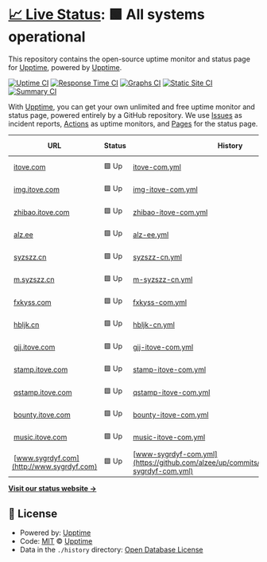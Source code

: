 # [📈 Live Status](https://up.itove.com): <!--live status--> **🟩 All systems operational**

This repository contains the open-source uptime monitor and status page for [Upptime](https://upptime.js.org), powered by [Upptime](https://github.com/upptime/upptime).

[![Uptime CI](https://github.com/alzee/up/workflows/Uptime%20CI/badge.svg)](https://github.com/alzee/up/actions?query=workflow%3A%22Uptime+CI%22)
[![Response Time CI](https://github.com/alzee/up/workflows/Response%20Time%20CI/badge.svg)](https://github.com/alzee/up/actions?query=workflow%3A%22Response+Time+CI%22)
[![Graphs CI](https://github.com/alzee/up/workflows/Graphs%20CI/badge.svg)](https://github.com/alzee/up/actions?query=workflow%3A%22Graphs+CI%22)
[![Static Site CI](https://github.com/alzee/up/workflows/Static%20Site%20CI/badge.svg)](https://github.com/alzee/up/actions?query=workflow%3A%22Static+Site+CI%22)
[![Summary CI](https://github.com/alzee/up/workflows/Summary%20CI/badge.svg)](https://github.com/alzee/up/actions?query=workflow%3A%22Summary+CI%22)

With [Upptime](https://upptime.js.org), you can get your own unlimited and free uptime monitor and status page, powered entirely by a GitHub repository. We use [Issues](https://github.com/upptime/upptime/issues) as incident reports, [Actions](https://github.com/alzee/up/actions) as uptime monitors, and [Pages](https://up.itove.com) for the status page.

<!--start: status pages-->
<!-- This summary is generated by Upptime (https://github.com/upptime/upptime) -->
<!-- Do not edit this manually, your changes will be overwritten -->
<!-- prettier-ignore -->
| URL | Status | History | Response Time | Uptime |
| --- | ------ | ------- | ------------- | ------ |
| <img alt="" src="https://icons.duckduckgo.com/ip3/itove.com.ico" height="13"> [itove.com](https://itove.com) | 🟩 Up | [itove-com.yml](https://github.com/alzee/up/commits/HEAD/history/itove-com.yml) | <details><summary><img alt="Response time graph" src="./graphs/itove-com/response-time-week.png" height="20"> 693ms</summary><br><a href="https://up.itove.com/history/itove-com"><img alt="Response time 1012" src="https://img.shields.io/endpoint?url=https%3A%2F%2Fraw.githubusercontent.com%2Falzee%2Fup%2FHEAD%2Fapi%2Fitove-com%2Fresponse-time.json"></a><br><a href="https://up.itove.com/history/itove-com"><img alt="24-hour response time 678" src="https://img.shields.io/endpoint?url=https%3A%2F%2Fraw.githubusercontent.com%2Falzee%2Fup%2FHEAD%2Fapi%2Fitove-com%2Fresponse-time-day.json"></a><br><a href="https://up.itove.com/history/itove-com"><img alt="7-day response time 693" src="https://img.shields.io/endpoint?url=https%3A%2F%2Fraw.githubusercontent.com%2Falzee%2Fup%2FHEAD%2Fapi%2Fitove-com%2Fresponse-time-week.json"></a><br><a href="https://up.itove.com/history/itove-com"><img alt="30-day response time 854" src="https://img.shields.io/endpoint?url=https%3A%2F%2Fraw.githubusercontent.com%2Falzee%2Fup%2FHEAD%2Fapi%2Fitove-com%2Fresponse-time-month.json"></a><br><a href="https://up.itove.com/history/itove-com"><img alt="1-year response time 1012" src="https://img.shields.io/endpoint?url=https%3A%2F%2Fraw.githubusercontent.com%2Falzee%2Fup%2FHEAD%2Fapi%2Fitove-com%2Fresponse-time-year.json"></a></details> | <details><summary><a href="https://up.itove.com/history/itove-com">99.69%</a></summary><a href="https://up.itove.com/history/itove-com"><img alt="All-time uptime 98.62%" src="https://img.shields.io/endpoint?url=https%3A%2F%2Fraw.githubusercontent.com%2Falzee%2Fup%2FHEAD%2Fapi%2Fitove-com%2Fuptime.json"></a><br><a href="https://up.itove.com/history/itove-com"><img alt="24-hour uptime 97.82%" src="https://img.shields.io/endpoint?url=https%3A%2F%2Fraw.githubusercontent.com%2Falzee%2Fup%2FHEAD%2Fapi%2Fitove-com%2Fuptime-day.json"></a><br><a href="https://up.itove.com/history/itove-com"><img alt="7-day uptime 99.69%" src="https://img.shields.io/endpoint?url=https%3A%2F%2Fraw.githubusercontent.com%2Falzee%2Fup%2FHEAD%2Fapi%2Fitove-com%2Fuptime-week.json"></a><br><a href="https://up.itove.com/history/itove-com"><img alt="30-day uptime 99.75%" src="https://img.shields.io/endpoint?url=https%3A%2F%2Fraw.githubusercontent.com%2Falzee%2Fup%2FHEAD%2Fapi%2Fitove-com%2Fuptime-month.json"></a><br><a href="https://up.itove.com/history/itove-com"><img alt="1-year uptime 98.62%" src="https://img.shields.io/endpoint?url=https%3A%2F%2Fraw.githubusercontent.com%2Falzee%2Fup%2FHEAD%2Fapi%2Fitove-com%2Fuptime-year.json"></a></details>
| <img alt="" src="https://icons.duckduckgo.com/ip3/img.itove.com.ico" height="13"> [img.itove.com](https://img.itove.com) | 🟩 Up | [img-itove-com.yml](https://github.com/alzee/up/commits/HEAD/history/img-itove-com.yml) | <details><summary><img alt="Response time graph" src="./graphs/img-itove-com/response-time-week.png" height="20"> 1136ms</summary><br><a href="https://up.itove.com/history/img-itove-com"><img alt="Response time 1162" src="https://img.shields.io/endpoint?url=https%3A%2F%2Fraw.githubusercontent.com%2Falzee%2Fup%2FHEAD%2Fapi%2Fimg-itove-com%2Fresponse-time.json"></a><br><a href="https://up.itove.com/history/img-itove-com"><img alt="24-hour response time 1710" src="https://img.shields.io/endpoint?url=https%3A%2F%2Fraw.githubusercontent.com%2Falzee%2Fup%2FHEAD%2Fapi%2Fimg-itove-com%2Fresponse-time-day.json"></a><br><a href="https://up.itove.com/history/img-itove-com"><img alt="7-day response time 1136" src="https://img.shields.io/endpoint?url=https%3A%2F%2Fraw.githubusercontent.com%2Falzee%2Fup%2FHEAD%2Fapi%2Fimg-itove-com%2Fresponse-time-week.json"></a><br><a href="https://up.itove.com/history/img-itove-com"><img alt="30-day response time 1098" src="https://img.shields.io/endpoint?url=https%3A%2F%2Fraw.githubusercontent.com%2Falzee%2Fup%2FHEAD%2Fapi%2Fimg-itove-com%2Fresponse-time-month.json"></a><br><a href="https://up.itove.com/history/img-itove-com"><img alt="1-year response time 1162" src="https://img.shields.io/endpoint?url=https%3A%2F%2Fraw.githubusercontent.com%2Falzee%2Fup%2FHEAD%2Fapi%2Fimg-itove-com%2Fresponse-time-year.json"></a></details> | <details><summary><a href="https://up.itove.com/history/img-itove-com">100.00%</a></summary><a href="https://up.itove.com/history/img-itove-com"><img alt="All-time uptime 98.65%" src="https://img.shields.io/endpoint?url=https%3A%2F%2Fraw.githubusercontent.com%2Falzee%2Fup%2FHEAD%2Fapi%2Fimg-itove-com%2Fuptime.json"></a><br><a href="https://up.itove.com/history/img-itove-com"><img alt="24-hour uptime 100.00%" src="https://img.shields.io/endpoint?url=https%3A%2F%2Fraw.githubusercontent.com%2Falzee%2Fup%2FHEAD%2Fapi%2Fimg-itove-com%2Fuptime-day.json"></a><br><a href="https://up.itove.com/history/img-itove-com"><img alt="7-day uptime 100.00%" src="https://img.shields.io/endpoint?url=https%3A%2F%2Fraw.githubusercontent.com%2Falzee%2Fup%2FHEAD%2Fapi%2Fimg-itove-com%2Fuptime-week.json"></a><br><a href="https://up.itove.com/history/img-itove-com"><img alt="30-day uptime 99.83%" src="https://img.shields.io/endpoint?url=https%3A%2F%2Fraw.githubusercontent.com%2Falzee%2Fup%2FHEAD%2Fapi%2Fimg-itove-com%2Fuptime-month.json"></a><br><a href="https://up.itove.com/history/img-itove-com"><img alt="1-year uptime 98.65%" src="https://img.shields.io/endpoint?url=https%3A%2F%2Fraw.githubusercontent.com%2Falzee%2Fup%2FHEAD%2Fapi%2Fimg-itove-com%2Fuptime-year.json"></a></details>
| <img alt="" src="https://icons.duckduckgo.com/ip3/zhibao.itove.com.ico" height="13"> [zhibao.itove.com](https://zhibao.itove.com) | 🟩 Up | [zhibao-itove-com.yml](https://github.com/alzee/up/commits/HEAD/history/zhibao-itove-com.yml) | <details><summary><img alt="Response time graph" src="./graphs/zhibao-itove-com/response-time-week.png" height="20"> 795ms</summary><br><a href="https://up.itove.com/history/zhibao-itove-com"><img alt="Response time 1067" src="https://img.shields.io/endpoint?url=https%3A%2F%2Fraw.githubusercontent.com%2Falzee%2Fup%2FHEAD%2Fapi%2Fzhibao-itove-com%2Fresponse-time.json"></a><br><a href="https://up.itove.com/history/zhibao-itove-com"><img alt="24-hour response time 743" src="https://img.shields.io/endpoint?url=https%3A%2F%2Fraw.githubusercontent.com%2Falzee%2Fup%2FHEAD%2Fapi%2Fzhibao-itove-com%2Fresponse-time-day.json"></a><br><a href="https://up.itove.com/history/zhibao-itove-com"><img alt="7-day response time 795" src="https://img.shields.io/endpoint?url=https%3A%2F%2Fraw.githubusercontent.com%2Falzee%2Fup%2FHEAD%2Fapi%2Fzhibao-itove-com%2Fresponse-time-week.json"></a><br><a href="https://up.itove.com/history/zhibao-itove-com"><img alt="30-day response time 956" src="https://img.shields.io/endpoint?url=https%3A%2F%2Fraw.githubusercontent.com%2Falzee%2Fup%2FHEAD%2Fapi%2Fzhibao-itove-com%2Fresponse-time-month.json"></a><br><a href="https://up.itove.com/history/zhibao-itove-com"><img alt="1-year response time 1067" src="https://img.shields.io/endpoint?url=https%3A%2F%2Fraw.githubusercontent.com%2Falzee%2Fup%2FHEAD%2Fapi%2Fzhibao-itove-com%2Fresponse-time-year.json"></a></details> | <details><summary><a href="https://up.itove.com/history/zhibao-itove-com">99.94%</a></summary><a href="https://up.itove.com/history/zhibao-itove-com"><img alt="All-time uptime 98.63%" src="https://img.shields.io/endpoint?url=https%3A%2F%2Fraw.githubusercontent.com%2Falzee%2Fup%2FHEAD%2Fapi%2Fzhibao-itove-com%2Fuptime.json"></a><br><a href="https://up.itove.com/history/zhibao-itove-com"><img alt="24-hour uptime 99.60%" src="https://img.shields.io/endpoint?url=https%3A%2F%2Fraw.githubusercontent.com%2Falzee%2Fup%2FHEAD%2Fapi%2Fzhibao-itove-com%2Fuptime-day.json"></a><br><a href="https://up.itove.com/history/zhibao-itove-com"><img alt="7-day uptime 99.94%" src="https://img.shields.io/endpoint?url=https%3A%2F%2Fraw.githubusercontent.com%2Falzee%2Fup%2FHEAD%2Fapi%2Fzhibao-itove-com%2Fuptime-week.json"></a><br><a href="https://up.itove.com/history/zhibao-itove-com"><img alt="30-day uptime 99.88%" src="https://img.shields.io/endpoint?url=https%3A%2F%2Fraw.githubusercontent.com%2Falzee%2Fup%2FHEAD%2Fapi%2Fzhibao-itove-com%2Fuptime-month.json"></a><br><a href="https://up.itove.com/history/zhibao-itove-com"><img alt="1-year uptime 98.63%" src="https://img.shields.io/endpoint?url=https%3A%2F%2Fraw.githubusercontent.com%2Falzee%2Fup%2FHEAD%2Fapi%2Fzhibao-itove-com%2Fuptime-year.json"></a></details>
| <img alt="" src="https://icons.duckduckgo.com/ip3/alz.ee.ico" height="13"> [alz.ee](https://alz.ee) | 🟩 Up | [alz-ee.yml](https://github.com/alzee/up/commits/HEAD/history/alz-ee.yml) | <details><summary><img alt="Response time graph" src="./graphs/alz-ee/response-time-week.png" height="20"> 543ms</summary><br><a href="https://up.itove.com/history/alz-ee"><img alt="Response time 590" src="https://img.shields.io/endpoint?url=https%3A%2F%2Fraw.githubusercontent.com%2Falzee%2Fup%2FHEAD%2Fapi%2Falz-ee%2Fresponse-time.json"></a><br><a href="https://up.itove.com/history/alz-ee"><img alt="24-hour response time 469" src="https://img.shields.io/endpoint?url=https%3A%2F%2Fraw.githubusercontent.com%2Falzee%2Fup%2FHEAD%2Fapi%2Falz-ee%2Fresponse-time-day.json"></a><br><a href="https://up.itove.com/history/alz-ee"><img alt="7-day response time 543" src="https://img.shields.io/endpoint?url=https%3A%2F%2Fraw.githubusercontent.com%2Falzee%2Fup%2FHEAD%2Fapi%2Falz-ee%2Fresponse-time-week.json"></a><br><a href="https://up.itove.com/history/alz-ee"><img alt="30-day response time 519" src="https://img.shields.io/endpoint?url=https%3A%2F%2Fraw.githubusercontent.com%2Falzee%2Fup%2FHEAD%2Fapi%2Falz-ee%2Fresponse-time-month.json"></a><br><a href="https://up.itove.com/history/alz-ee"><img alt="1-year response time 590" src="https://img.shields.io/endpoint?url=https%3A%2F%2Fraw.githubusercontent.com%2Falzee%2Fup%2FHEAD%2Fapi%2Falz-ee%2Fresponse-time-year.json"></a></details> | <details><summary><a href="https://up.itove.com/history/alz-ee">100.00%</a></summary><a href="https://up.itove.com/history/alz-ee"><img alt="All-time uptime 100.00%" src="https://img.shields.io/endpoint?url=https%3A%2F%2Fraw.githubusercontent.com%2Falzee%2Fup%2FHEAD%2Fapi%2Falz-ee%2Fuptime.json"></a><br><a href="https://up.itove.com/history/alz-ee"><img alt="24-hour uptime 100.00%" src="https://img.shields.io/endpoint?url=https%3A%2F%2Fraw.githubusercontent.com%2Falzee%2Fup%2FHEAD%2Fapi%2Falz-ee%2Fuptime-day.json"></a><br><a href="https://up.itove.com/history/alz-ee"><img alt="7-day uptime 100.00%" src="https://img.shields.io/endpoint?url=https%3A%2F%2Fraw.githubusercontent.com%2Falzee%2Fup%2FHEAD%2Fapi%2Falz-ee%2Fuptime-week.json"></a><br><a href="https://up.itove.com/history/alz-ee"><img alt="30-day uptime 100.00%" src="https://img.shields.io/endpoint?url=https%3A%2F%2Fraw.githubusercontent.com%2Falzee%2Fup%2FHEAD%2Fapi%2Falz-ee%2Fuptime-month.json"></a><br><a href="https://up.itove.com/history/alz-ee"><img alt="1-year uptime 100.00%" src="https://img.shields.io/endpoint?url=https%3A%2F%2Fraw.githubusercontent.com%2Falzee%2Fup%2FHEAD%2Fapi%2Falz-ee%2Fuptime-year.json"></a></details>
| <img alt="" src="https://icons.duckduckgo.com/ip3/syzszz.cn.ico" height="13"> [syzszz.cn](https://syzszz.cn) | 🟩 Up | [syzszz-cn.yml](https://github.com/alzee/up/commits/HEAD/history/syzszz-cn.yml) | <details><summary><img alt="Response time graph" src="./graphs/syzszz-cn/response-time-week.png" height="20"> 1188ms</summary><br><a href="https://up.itove.com/history/syzszz-cn"><img alt="Response time 1508" src="https://img.shields.io/endpoint?url=https%3A%2F%2Fraw.githubusercontent.com%2Falzee%2Fup%2FHEAD%2Fapi%2Fsyzszz-cn%2Fresponse-time.json"></a><br><a href="https://up.itove.com/history/syzszz-cn"><img alt="24-hour response time 1316" src="https://img.shields.io/endpoint?url=https%3A%2F%2Fraw.githubusercontent.com%2Falzee%2Fup%2FHEAD%2Fapi%2Fsyzszz-cn%2Fresponse-time-day.json"></a><br><a href="https://up.itove.com/history/syzszz-cn"><img alt="7-day response time 1188" src="https://img.shields.io/endpoint?url=https%3A%2F%2Fraw.githubusercontent.com%2Falzee%2Fup%2FHEAD%2Fapi%2Fsyzszz-cn%2Fresponse-time-week.json"></a><br><a href="https://up.itove.com/history/syzszz-cn"><img alt="30-day response time 2134" src="https://img.shields.io/endpoint?url=https%3A%2F%2Fraw.githubusercontent.com%2Falzee%2Fup%2FHEAD%2Fapi%2Fsyzszz-cn%2Fresponse-time-month.json"></a><br><a href="https://up.itove.com/history/syzszz-cn"><img alt="1-year response time 1508" src="https://img.shields.io/endpoint?url=https%3A%2F%2Fraw.githubusercontent.com%2Falzee%2Fup%2FHEAD%2Fapi%2Fsyzszz-cn%2Fresponse-time-year.json"></a></details> | <details><summary><a href="https://up.itove.com/history/syzszz-cn">99.71%</a></summary><a href="https://up.itove.com/history/syzszz-cn"><img alt="All-time uptime 99.65%" src="https://img.shields.io/endpoint?url=https%3A%2F%2Fraw.githubusercontent.com%2Falzee%2Fup%2FHEAD%2Fapi%2Fsyzszz-cn%2Fuptime.json"></a><br><a href="https://up.itove.com/history/syzszz-cn"><img alt="24-hour uptime 98.00%" src="https://img.shields.io/endpoint?url=https%3A%2F%2Fraw.githubusercontent.com%2Falzee%2Fup%2FHEAD%2Fapi%2Fsyzszz-cn%2Fuptime-day.json"></a><br><a href="https://up.itove.com/history/syzszz-cn"><img alt="7-day uptime 99.71%" src="https://img.shields.io/endpoint?url=https%3A%2F%2Fraw.githubusercontent.com%2Falzee%2Fup%2FHEAD%2Fapi%2Fsyzszz-cn%2Fuptime-week.json"></a><br><a href="https://up.itove.com/history/syzszz-cn"><img alt="30-day uptime 99.83%" src="https://img.shields.io/endpoint?url=https%3A%2F%2Fraw.githubusercontent.com%2Falzee%2Fup%2FHEAD%2Fapi%2Fsyzszz-cn%2Fuptime-month.json"></a><br><a href="https://up.itove.com/history/syzszz-cn"><img alt="1-year uptime 99.65%" src="https://img.shields.io/endpoint?url=https%3A%2F%2Fraw.githubusercontent.com%2Falzee%2Fup%2FHEAD%2Fapi%2Fsyzszz-cn%2Fuptime-year.json"></a></details>
| <img alt="" src="https://icons.duckduckgo.com/ip3/m.syzszz.cn.ico" height="13"> [m.syzszz.cn](https://m.syzszz.cn) | 🟩 Up | [m-syzszz-cn.yml](https://github.com/alzee/up/commits/HEAD/history/m-syzszz-cn.yml) | <details><summary><img alt="Response time graph" src="./graphs/m-syzszz-cn/response-time-week.png" height="20"> 1251ms</summary><br><a href="https://up.itove.com/history/m-syzszz-cn"><img alt="Response time 1500" src="https://img.shields.io/endpoint?url=https%3A%2F%2Fraw.githubusercontent.com%2Falzee%2Fup%2FHEAD%2Fapi%2Fm-syzszz-cn%2Fresponse-time.json"></a><br><a href="https://up.itove.com/history/m-syzszz-cn"><img alt="24-hour response time 1229" src="https://img.shields.io/endpoint?url=https%3A%2F%2Fraw.githubusercontent.com%2Falzee%2Fup%2FHEAD%2Fapi%2Fm-syzszz-cn%2Fresponse-time-day.json"></a><br><a href="https://up.itove.com/history/m-syzszz-cn"><img alt="7-day response time 1251" src="https://img.shields.io/endpoint?url=https%3A%2F%2Fraw.githubusercontent.com%2Falzee%2Fup%2FHEAD%2Fapi%2Fm-syzszz-cn%2Fresponse-time-week.json"></a><br><a href="https://up.itove.com/history/m-syzszz-cn"><img alt="30-day response time 1757" src="https://img.shields.io/endpoint?url=https%3A%2F%2Fraw.githubusercontent.com%2Falzee%2Fup%2FHEAD%2Fapi%2Fm-syzszz-cn%2Fresponse-time-month.json"></a><br><a href="https://up.itove.com/history/m-syzszz-cn"><img alt="1-year response time 1500" src="https://img.shields.io/endpoint?url=https%3A%2F%2Fraw.githubusercontent.com%2Falzee%2Fup%2FHEAD%2Fapi%2Fm-syzszz-cn%2Fresponse-time-year.json"></a></details> | <details><summary><a href="https://up.itove.com/history/m-syzszz-cn">99.73%</a></summary><a href="https://up.itove.com/history/m-syzszz-cn"><img alt="All-time uptime 99.46%" src="https://img.shields.io/endpoint?url=https%3A%2F%2Fraw.githubusercontent.com%2Falzee%2Fup%2FHEAD%2Fapi%2Fm-syzszz-cn%2Fuptime.json"></a><br><a href="https://up.itove.com/history/m-syzszz-cn"><img alt="24-hour uptime 98.11%" src="https://img.shields.io/endpoint?url=https%3A%2F%2Fraw.githubusercontent.com%2Falzee%2Fup%2FHEAD%2Fapi%2Fm-syzszz-cn%2Fuptime-day.json"></a><br><a href="https://up.itove.com/history/m-syzszz-cn"><img alt="7-day uptime 99.73%" src="https://img.shields.io/endpoint?url=https%3A%2F%2Fraw.githubusercontent.com%2Falzee%2Fup%2FHEAD%2Fapi%2Fm-syzszz-cn%2Fuptime-week.json"></a><br><a href="https://up.itove.com/history/m-syzszz-cn"><img alt="30-day uptime 99.77%" src="https://img.shields.io/endpoint?url=https%3A%2F%2Fraw.githubusercontent.com%2Falzee%2Fup%2FHEAD%2Fapi%2Fm-syzszz-cn%2Fuptime-month.json"></a><br><a href="https://up.itove.com/history/m-syzszz-cn"><img alt="1-year uptime 99.46%" src="https://img.shields.io/endpoint?url=https%3A%2F%2Fraw.githubusercontent.com%2Falzee%2Fup%2FHEAD%2Fapi%2Fm-syzszz-cn%2Fuptime-year.json"></a></details>
| <img alt="" src="https://icons.duckduckgo.com/ip3/fxkyss.com.ico" height="13"> [fxkyss.com](https://fxkyss.com) | 🟩 Up | [fxkyss-com.yml](https://github.com/alzee/up/commits/HEAD/history/fxkyss-com.yml) | <details><summary><img alt="Response time graph" src="./graphs/fxkyss-com/response-time-week.png" height="20"> 1003ms</summary><br><a href="https://up.itove.com/history/fxkyss-com"><img alt="Response time 1297" src="https://img.shields.io/endpoint?url=https%3A%2F%2Fraw.githubusercontent.com%2Falzee%2Fup%2FHEAD%2Fapi%2Ffxkyss-com%2Fresponse-time.json"></a><br><a href="https://up.itove.com/history/fxkyss-com"><img alt="24-hour response time 1164" src="https://img.shields.io/endpoint?url=https%3A%2F%2Fraw.githubusercontent.com%2Falzee%2Fup%2FHEAD%2Fapi%2Ffxkyss-com%2Fresponse-time-day.json"></a><br><a href="https://up.itove.com/history/fxkyss-com"><img alt="7-day response time 1003" src="https://img.shields.io/endpoint?url=https%3A%2F%2Fraw.githubusercontent.com%2Falzee%2Fup%2FHEAD%2Fapi%2Ffxkyss-com%2Fresponse-time-week.json"></a><br><a href="https://up.itove.com/history/fxkyss-com"><img alt="30-day response time 2159" src="https://img.shields.io/endpoint?url=https%3A%2F%2Fraw.githubusercontent.com%2Falzee%2Fup%2FHEAD%2Fapi%2Ffxkyss-com%2Fresponse-time-month.json"></a><br><a href="https://up.itove.com/history/fxkyss-com"><img alt="1-year response time 1297" src="https://img.shields.io/endpoint?url=https%3A%2F%2Fraw.githubusercontent.com%2Falzee%2Fup%2FHEAD%2Fapi%2Ffxkyss-com%2Fresponse-time-year.json"></a></details> | <details><summary><a href="https://up.itove.com/history/fxkyss-com">99.85%</a></summary><a href="https://up.itove.com/history/fxkyss-com"><img alt="All-time uptime 96.39%" src="https://img.shields.io/endpoint?url=https%3A%2F%2Fraw.githubusercontent.com%2Falzee%2Fup%2FHEAD%2Fapi%2Ffxkyss-com%2Fuptime.json"></a><br><a href="https://up.itove.com/history/fxkyss-com"><img alt="24-hour uptime 98.92%" src="https://img.shields.io/endpoint?url=https%3A%2F%2Fraw.githubusercontent.com%2Falzee%2Fup%2FHEAD%2Fapi%2Ffxkyss-com%2Fuptime-day.json"></a><br><a href="https://up.itove.com/history/fxkyss-com"><img alt="7-day uptime 99.85%" src="https://img.shields.io/endpoint?url=https%3A%2F%2Fraw.githubusercontent.com%2Falzee%2Fup%2FHEAD%2Fapi%2Ffxkyss-com%2Fuptime-week.json"></a><br><a href="https://up.itove.com/history/fxkyss-com"><img alt="30-day uptime 99.84%" src="https://img.shields.io/endpoint?url=https%3A%2F%2Fraw.githubusercontent.com%2Falzee%2Fup%2FHEAD%2Fapi%2Ffxkyss-com%2Fuptime-month.json"></a><br><a href="https://up.itove.com/history/fxkyss-com"><img alt="1-year uptime 96.39%" src="https://img.shields.io/endpoint?url=https%3A%2F%2Fraw.githubusercontent.com%2Falzee%2Fup%2FHEAD%2Fapi%2Ffxkyss-com%2Fuptime-year.json"></a></details>
| <img alt="" src="https://icons.duckduckgo.com/ip3/hbljk.cn.ico" height="13"> [hbljk.cn](https://hbljk.cn) | 🟩 Up | [hbljk-cn.yml](https://github.com/alzee/up/commits/HEAD/history/hbljk-cn.yml) | <details><summary><img alt="Response time graph" src="./graphs/hbljk-cn/response-time-week.png" height="20"> 1592ms</summary><br><a href="https://up.itove.com/history/hbljk-cn"><img alt="Response time 1879" src="https://img.shields.io/endpoint?url=https%3A%2F%2Fraw.githubusercontent.com%2Falzee%2Fup%2FHEAD%2Fapi%2Fhbljk-cn%2Fresponse-time.json"></a><br><a href="https://up.itove.com/history/hbljk-cn"><img alt="24-hour response time 1385" src="https://img.shields.io/endpoint?url=https%3A%2F%2Fraw.githubusercontent.com%2Falzee%2Fup%2FHEAD%2Fapi%2Fhbljk-cn%2Fresponse-time-day.json"></a><br><a href="https://up.itove.com/history/hbljk-cn"><img alt="7-day response time 1592" src="https://img.shields.io/endpoint?url=https%3A%2F%2Fraw.githubusercontent.com%2Falzee%2Fup%2FHEAD%2Fapi%2Fhbljk-cn%2Fresponse-time-week.json"></a><br><a href="https://up.itove.com/history/hbljk-cn"><img alt="30-day response time 2258" src="https://img.shields.io/endpoint?url=https%3A%2F%2Fraw.githubusercontent.com%2Falzee%2Fup%2FHEAD%2Fapi%2Fhbljk-cn%2Fresponse-time-month.json"></a><br><a href="https://up.itove.com/history/hbljk-cn"><img alt="1-year response time 1879" src="https://img.shields.io/endpoint?url=https%3A%2F%2Fraw.githubusercontent.com%2Falzee%2Fup%2FHEAD%2Fapi%2Fhbljk-cn%2Fresponse-time-year.json"></a></details> | <details><summary><a href="https://up.itove.com/history/hbljk-cn">100.00%</a></summary><a href="https://up.itove.com/history/hbljk-cn"><img alt="All-time uptime 99.90%" src="https://img.shields.io/endpoint?url=https%3A%2F%2Fraw.githubusercontent.com%2Falzee%2Fup%2FHEAD%2Fapi%2Fhbljk-cn%2Fuptime.json"></a><br><a href="https://up.itove.com/history/hbljk-cn"><img alt="24-hour uptime 100.00%" src="https://img.shields.io/endpoint?url=https%3A%2F%2Fraw.githubusercontent.com%2Falzee%2Fup%2FHEAD%2Fapi%2Fhbljk-cn%2Fuptime-day.json"></a><br><a href="https://up.itove.com/history/hbljk-cn"><img alt="7-day uptime 100.00%" src="https://img.shields.io/endpoint?url=https%3A%2F%2Fraw.githubusercontent.com%2Falzee%2Fup%2FHEAD%2Fapi%2Fhbljk-cn%2Fuptime-week.json"></a><br><a href="https://up.itove.com/history/hbljk-cn"><img alt="30-day uptime 99.95%" src="https://img.shields.io/endpoint?url=https%3A%2F%2Fraw.githubusercontent.com%2Falzee%2Fup%2FHEAD%2Fapi%2Fhbljk-cn%2Fuptime-month.json"></a><br><a href="https://up.itove.com/history/hbljk-cn"><img alt="1-year uptime 99.90%" src="https://img.shields.io/endpoint?url=https%3A%2F%2Fraw.githubusercontent.com%2Falzee%2Fup%2FHEAD%2Fapi%2Fhbljk-cn%2Fuptime-year.json"></a></details>
| <img alt="" src="https://icons.duckduckgo.com/ip3/gjj.itove.com.ico" height="13"> [gjj.itove.com](https://gjj.itove.com) | 🟩 Up | [gjj-itove-com.yml](https://github.com/alzee/up/commits/HEAD/history/gjj-itove-com.yml) | <details><summary><img alt="Response time graph" src="./graphs/gjj-itove-com/response-time-week.png" height="20"> 3569ms</summary><br><a href="https://up.itove.com/history/gjj-itove-com"><img alt="Response time 1213" src="https://img.shields.io/endpoint?url=https%3A%2F%2Fraw.githubusercontent.com%2Falzee%2Fup%2FHEAD%2Fapi%2Fgjj-itove-com%2Fresponse-time.json"></a><br><a href="https://up.itove.com/history/gjj-itove-com"><img alt="24-hour response time 11157" src="https://img.shields.io/endpoint?url=https%3A%2F%2Fraw.githubusercontent.com%2Falzee%2Fup%2FHEAD%2Fapi%2Fgjj-itove-com%2Fresponse-time-day.json"></a><br><a href="https://up.itove.com/history/gjj-itove-com"><img alt="7-day response time 3569" src="https://img.shields.io/endpoint?url=https%3A%2F%2Fraw.githubusercontent.com%2Falzee%2Fup%2FHEAD%2Fapi%2Fgjj-itove-com%2Fresponse-time-week.json"></a><br><a href="https://up.itove.com/history/gjj-itove-com"><img alt="30-day response time 1642" src="https://img.shields.io/endpoint?url=https%3A%2F%2Fraw.githubusercontent.com%2Falzee%2Fup%2FHEAD%2Fapi%2Fgjj-itove-com%2Fresponse-time-month.json"></a><br><a href="https://up.itove.com/history/gjj-itove-com"><img alt="1-year response time 1213" src="https://img.shields.io/endpoint?url=https%3A%2F%2Fraw.githubusercontent.com%2Falzee%2Fup%2FHEAD%2Fapi%2Fgjj-itove-com%2Fresponse-time-year.json"></a></details> | <details><summary><a href="https://up.itove.com/history/gjj-itove-com">99.85%</a></summary><a href="https://up.itove.com/history/gjj-itove-com"><img alt="All-time uptime 98.75%" src="https://img.shields.io/endpoint?url=https%3A%2F%2Fraw.githubusercontent.com%2Falzee%2Fup%2FHEAD%2Fapi%2Fgjj-itove-com%2Fuptime.json"></a><br><a href="https://up.itove.com/history/gjj-itove-com"><img alt="24-hour uptime 98.94%" src="https://img.shields.io/endpoint?url=https%3A%2F%2Fraw.githubusercontent.com%2Falzee%2Fup%2FHEAD%2Fapi%2Fgjj-itove-com%2Fuptime-day.json"></a><br><a href="https://up.itove.com/history/gjj-itove-com"><img alt="7-day uptime 99.85%" src="https://img.shields.io/endpoint?url=https%3A%2F%2Fraw.githubusercontent.com%2Falzee%2Fup%2FHEAD%2Fapi%2Fgjj-itove-com%2Fuptime-week.json"></a><br><a href="https://up.itove.com/history/gjj-itove-com"><img alt="30-day uptime 99.87%" src="https://img.shields.io/endpoint?url=https%3A%2F%2Fraw.githubusercontent.com%2Falzee%2Fup%2FHEAD%2Fapi%2Fgjj-itove-com%2Fuptime-month.json"></a><br><a href="https://up.itove.com/history/gjj-itove-com"><img alt="1-year uptime 98.75%" src="https://img.shields.io/endpoint?url=https%3A%2F%2Fraw.githubusercontent.com%2Falzee%2Fup%2FHEAD%2Fapi%2Fgjj-itove-com%2Fuptime-year.json"></a></details>
| <img alt="" src="https://icons.duckduckgo.com/ip3/stamp.itove.com.ico" height="13"> [stamp.itove.com](https://stamp.itove.com) | 🟩 Up | [stamp-itove-com.yml](https://github.com/alzee/up/commits/HEAD/history/stamp-itove-com.yml) | <details><summary><img alt="Response time graph" src="./graphs/stamp-itove-com/response-time-week.png" height="20"> 805ms</summary><br><a href="https://up.itove.com/history/stamp-itove-com"><img alt="Response time 1038" src="https://img.shields.io/endpoint?url=https%3A%2F%2Fraw.githubusercontent.com%2Falzee%2Fup%2FHEAD%2Fapi%2Fstamp-itove-com%2Fresponse-time.json"></a><br><a href="https://up.itove.com/history/stamp-itove-com"><img alt="24-hour response time 900" src="https://img.shields.io/endpoint?url=https%3A%2F%2Fraw.githubusercontent.com%2Falzee%2Fup%2FHEAD%2Fapi%2Fstamp-itove-com%2Fresponse-time-day.json"></a><br><a href="https://up.itove.com/history/stamp-itove-com"><img alt="7-day response time 805" src="https://img.shields.io/endpoint?url=https%3A%2F%2Fraw.githubusercontent.com%2Falzee%2Fup%2FHEAD%2Fapi%2Fstamp-itove-com%2Fresponse-time-week.json"></a><br><a href="https://up.itove.com/history/stamp-itove-com"><img alt="30-day response time 1523" src="https://img.shields.io/endpoint?url=https%3A%2F%2Fraw.githubusercontent.com%2Falzee%2Fup%2FHEAD%2Fapi%2Fstamp-itove-com%2Fresponse-time-month.json"></a><br><a href="https://up.itove.com/history/stamp-itove-com"><img alt="1-year response time 1038" src="https://img.shields.io/endpoint?url=https%3A%2F%2Fraw.githubusercontent.com%2Falzee%2Fup%2FHEAD%2Fapi%2Fstamp-itove-com%2Fresponse-time-year.json"></a></details> | <details><summary><a href="https://up.itove.com/history/stamp-itove-com">99.76%</a></summary><a href="https://up.itove.com/history/stamp-itove-com"><img alt="All-time uptime 97.81%" src="https://img.shields.io/endpoint?url=https%3A%2F%2Fraw.githubusercontent.com%2Falzee%2Fup%2FHEAD%2Fapi%2Fstamp-itove-com%2Fuptime.json"></a><br><a href="https://up.itove.com/history/stamp-itove-com"><img alt="24-hour uptime 98.32%" src="https://img.shields.io/endpoint?url=https%3A%2F%2Fraw.githubusercontent.com%2Falzee%2Fup%2FHEAD%2Fapi%2Fstamp-itove-com%2Fuptime-day.json"></a><br><a href="https://up.itove.com/history/stamp-itove-com"><img alt="7-day uptime 99.76%" src="https://img.shields.io/endpoint?url=https%3A%2F%2Fraw.githubusercontent.com%2Falzee%2Fup%2FHEAD%2Fapi%2Fstamp-itove-com%2Fuptime-week.json"></a><br><a href="https://up.itove.com/history/stamp-itove-com"><img alt="30-day uptime 99.88%" src="https://img.shields.io/endpoint?url=https%3A%2F%2Fraw.githubusercontent.com%2Falzee%2Fup%2FHEAD%2Fapi%2Fstamp-itove-com%2Fuptime-month.json"></a><br><a href="https://up.itove.com/history/stamp-itove-com"><img alt="1-year uptime 97.81%" src="https://img.shields.io/endpoint?url=https%3A%2F%2Fraw.githubusercontent.com%2Falzee%2Fup%2FHEAD%2Fapi%2Fstamp-itove-com%2Fuptime-year.json"></a></details>
| <img alt="" src="https://icons.duckduckgo.com/ip3/qstamp.itove.com.ico" height="13"> [qstamp.itove.com](https://qstamp.itove.com) | 🟩 Up | [qstamp-itove-com.yml](https://github.com/alzee/up/commits/HEAD/history/qstamp-itove-com.yml) | <details><summary><img alt="Response time graph" src="./graphs/qstamp-itove-com/response-time-week.png" height="20"> 625ms</summary><br><a href="https://up.itove.com/history/qstamp-itove-com"><img alt="Response time 1049" src="https://img.shields.io/endpoint?url=https%3A%2F%2Fraw.githubusercontent.com%2Falzee%2Fup%2FHEAD%2Fapi%2Fqstamp-itove-com%2Fresponse-time.json"></a><br><a href="https://up.itove.com/history/qstamp-itove-com"><img alt="24-hour response time 502" src="https://img.shields.io/endpoint?url=https%3A%2F%2Fraw.githubusercontent.com%2Falzee%2Fup%2FHEAD%2Fapi%2Fqstamp-itove-com%2Fresponse-time-day.json"></a><br><a href="https://up.itove.com/history/qstamp-itove-com"><img alt="7-day response time 625" src="https://img.shields.io/endpoint?url=https%3A%2F%2Fraw.githubusercontent.com%2Falzee%2Fup%2FHEAD%2Fapi%2Fqstamp-itove-com%2Fresponse-time-week.json"></a><br><a href="https://up.itove.com/history/qstamp-itove-com"><img alt="30-day response time 788" src="https://img.shields.io/endpoint?url=https%3A%2F%2Fraw.githubusercontent.com%2Falzee%2Fup%2FHEAD%2Fapi%2Fqstamp-itove-com%2Fresponse-time-month.json"></a><br><a href="https://up.itove.com/history/qstamp-itove-com"><img alt="1-year response time 1049" src="https://img.shields.io/endpoint?url=https%3A%2F%2Fraw.githubusercontent.com%2Falzee%2Fup%2FHEAD%2Fapi%2Fqstamp-itove-com%2Fresponse-time-year.json"></a></details> | <details><summary><a href="https://up.itove.com/history/qstamp-itove-com">100.00%</a></summary><a href="https://up.itove.com/history/qstamp-itove-com"><img alt="All-time uptime 98.34%" src="https://img.shields.io/endpoint?url=https%3A%2F%2Fraw.githubusercontent.com%2Falzee%2Fup%2FHEAD%2Fapi%2Fqstamp-itove-com%2Fuptime.json"></a><br><a href="https://up.itove.com/history/qstamp-itove-com"><img alt="24-hour uptime 100.00%" src="https://img.shields.io/endpoint?url=https%3A%2F%2Fraw.githubusercontent.com%2Falzee%2Fup%2FHEAD%2Fapi%2Fqstamp-itove-com%2Fuptime-day.json"></a><br><a href="https://up.itove.com/history/qstamp-itove-com"><img alt="7-day uptime 100.00%" src="https://img.shields.io/endpoint?url=https%3A%2F%2Fraw.githubusercontent.com%2Falzee%2Fup%2FHEAD%2Fapi%2Fqstamp-itove-com%2Fuptime-week.json"></a><br><a href="https://up.itove.com/history/qstamp-itove-com"><img alt="30-day uptime 99.90%" src="https://img.shields.io/endpoint?url=https%3A%2F%2Fraw.githubusercontent.com%2Falzee%2Fup%2FHEAD%2Fapi%2Fqstamp-itove-com%2Fuptime-month.json"></a><br><a href="https://up.itove.com/history/qstamp-itove-com"><img alt="1-year uptime 98.34%" src="https://img.shields.io/endpoint?url=https%3A%2F%2Fraw.githubusercontent.com%2Falzee%2Fup%2FHEAD%2Fapi%2Fqstamp-itove-com%2Fuptime-year.json"></a></details>
| <img alt="" src="https://icons.duckduckgo.com/ip3/bounty.itove.com.ico" height="13"> [bounty.itove.com](https://bounty.itove.com) | 🟩 Up | [bounty-itove-com.yml](https://github.com/alzee/up/commits/HEAD/history/bounty-itove-com.yml) | <details><summary><img alt="Response time graph" src="./graphs/bounty-itove-com/response-time-week.png" height="20"> 1437ms</summary><br><a href="https://up.itove.com/history/bounty-itove-com"><img alt="Response time 1419" src="https://img.shields.io/endpoint?url=https%3A%2F%2Fraw.githubusercontent.com%2Falzee%2Fup%2FHEAD%2Fapi%2Fbounty-itove-com%2Fresponse-time.json"></a><br><a href="https://up.itove.com/history/bounty-itove-com"><img alt="24-hour response time 1945" src="https://img.shields.io/endpoint?url=https%3A%2F%2Fraw.githubusercontent.com%2Falzee%2Fup%2FHEAD%2Fapi%2Fbounty-itove-com%2Fresponse-time-day.json"></a><br><a href="https://up.itove.com/history/bounty-itove-com"><img alt="7-day response time 1437" src="https://img.shields.io/endpoint?url=https%3A%2F%2Fraw.githubusercontent.com%2Falzee%2Fup%2FHEAD%2Fapi%2Fbounty-itove-com%2Fresponse-time-week.json"></a><br><a href="https://up.itove.com/history/bounty-itove-com"><img alt="30-day response time 1301" src="https://img.shields.io/endpoint?url=https%3A%2F%2Fraw.githubusercontent.com%2Falzee%2Fup%2FHEAD%2Fapi%2Fbounty-itove-com%2Fresponse-time-month.json"></a><br><a href="https://up.itove.com/history/bounty-itove-com"><img alt="1-year response time 1419" src="https://img.shields.io/endpoint?url=https%3A%2F%2Fraw.githubusercontent.com%2Falzee%2Fup%2FHEAD%2Fapi%2Fbounty-itove-com%2Fresponse-time-year.json"></a></details> | <details><summary><a href="https://up.itove.com/history/bounty-itove-com">99.98%</a></summary><a href="https://up.itove.com/history/bounty-itove-com"><img alt="All-time uptime 98.46%" src="https://img.shields.io/endpoint?url=https%3A%2F%2Fraw.githubusercontent.com%2Falzee%2Fup%2FHEAD%2Fapi%2Fbounty-itove-com%2Fuptime.json"></a><br><a href="https://up.itove.com/history/bounty-itove-com"><img alt="24-hour uptime 99.84%" src="https://img.shields.io/endpoint?url=https%3A%2F%2Fraw.githubusercontent.com%2Falzee%2Fup%2FHEAD%2Fapi%2Fbounty-itove-com%2Fuptime-day.json"></a><br><a href="https://up.itove.com/history/bounty-itove-com"><img alt="7-day uptime 99.98%" src="https://img.shields.io/endpoint?url=https%3A%2F%2Fraw.githubusercontent.com%2Falzee%2Fup%2FHEAD%2Fapi%2Fbounty-itove-com%2Fuptime-week.json"></a><br><a href="https://up.itove.com/history/bounty-itove-com"><img alt="30-day uptime 99.91%" src="https://img.shields.io/endpoint?url=https%3A%2F%2Fraw.githubusercontent.com%2Falzee%2Fup%2FHEAD%2Fapi%2Fbounty-itove-com%2Fuptime-month.json"></a><br><a href="https://up.itove.com/history/bounty-itove-com"><img alt="1-year uptime 98.46%" src="https://img.shields.io/endpoint?url=https%3A%2F%2Fraw.githubusercontent.com%2Falzee%2Fup%2FHEAD%2Fapi%2Fbounty-itove-com%2Fuptime-year.json"></a></details>
| <img alt="" src="https://icons.duckduckgo.com/ip3/music.itove.com.ico" height="13"> [music.itove.com](https://music.itove.com) | 🟩 Up | [music-itove-com.yml](https://github.com/alzee/up/commits/HEAD/history/music-itove-com.yml) | <details><summary><img alt="Response time graph" src="./graphs/music-itove-com/response-time-week.png" height="20"> 1370ms</summary><br><a href="https://up.itove.com/history/music-itove-com"><img alt="Response time 1829" src="https://img.shields.io/endpoint?url=https%3A%2F%2Fraw.githubusercontent.com%2Falzee%2Fup%2FHEAD%2Fapi%2Fmusic-itove-com%2Fresponse-time.json"></a><br><a href="https://up.itove.com/history/music-itove-com"><img alt="24-hour response time 1348" src="https://img.shields.io/endpoint?url=https%3A%2F%2Fraw.githubusercontent.com%2Falzee%2Fup%2FHEAD%2Fapi%2Fmusic-itove-com%2Fresponse-time-day.json"></a><br><a href="https://up.itove.com/history/music-itove-com"><img alt="7-day response time 1370" src="https://img.shields.io/endpoint?url=https%3A%2F%2Fraw.githubusercontent.com%2Falzee%2Fup%2FHEAD%2Fapi%2Fmusic-itove-com%2Fresponse-time-week.json"></a><br><a href="https://up.itove.com/history/music-itove-com"><img alt="30-day response time 1675" src="https://img.shields.io/endpoint?url=https%3A%2F%2Fraw.githubusercontent.com%2Falzee%2Fup%2FHEAD%2Fapi%2Fmusic-itove-com%2Fresponse-time-month.json"></a><br><a href="https://up.itove.com/history/music-itove-com"><img alt="1-year response time 1829" src="https://img.shields.io/endpoint?url=https%3A%2F%2Fraw.githubusercontent.com%2Falzee%2Fup%2FHEAD%2Fapi%2Fmusic-itove-com%2Fresponse-time-year.json"></a></details> | <details><summary><a href="https://up.itove.com/history/music-itove-com">100.00%</a></summary><a href="https://up.itove.com/history/music-itove-com"><img alt="All-time uptime 71.01%" src="https://img.shields.io/endpoint?url=https%3A%2F%2Fraw.githubusercontent.com%2Falzee%2Fup%2FHEAD%2Fapi%2Fmusic-itove-com%2Fuptime.json"></a><br><a href="https://up.itove.com/history/music-itove-com"><img alt="24-hour uptime 100.00%" src="https://img.shields.io/endpoint?url=https%3A%2F%2Fraw.githubusercontent.com%2Falzee%2Fup%2FHEAD%2Fapi%2Fmusic-itove-com%2Fuptime-day.json"></a><br><a href="https://up.itove.com/history/music-itove-com"><img alt="7-day uptime 100.00%" src="https://img.shields.io/endpoint?url=https%3A%2F%2Fraw.githubusercontent.com%2Falzee%2Fup%2FHEAD%2Fapi%2Fmusic-itove-com%2Fuptime-week.json"></a><br><a href="https://up.itove.com/history/music-itove-com"><img alt="30-day uptime 65.70%" src="https://img.shields.io/endpoint?url=https%3A%2F%2Fraw.githubusercontent.com%2Falzee%2Fup%2FHEAD%2Fapi%2Fmusic-itove-com%2Fuptime-month.json"></a><br><a href="https://up.itove.com/history/music-itove-com"><img alt="1-year uptime 71.01%" src="https://img.shields.io/endpoint?url=https%3A%2F%2Fraw.githubusercontent.com%2Falzee%2Fup%2FHEAD%2Fapi%2Fmusic-itove-com%2Fuptime-year.json"></a></details>
| <img alt="" src="https://icons.duckduckgo.com/ip3/www.sygrdyf.com.ico" height="13"> [www.sygrdyf.com](http://www.sygrdyf.com) | 🟩 Up | [www-sygrdyf-com.yml](https://github.com/alzee/up/commits/HEAD/history/www-sygrdyf-com.yml) | <details><summary><img alt="Response time graph" src="./graphs/www-sygrdyf-com/response-time-week.png" height="20"> 4017ms</summary><br><a href="https://up.itove.com/history/www-sygrdyf-com"><img alt="Response time 1516" src="https://img.shields.io/endpoint?url=https%3A%2F%2Fraw.githubusercontent.com%2Falzee%2Fup%2FHEAD%2Fapi%2Fwww-sygrdyf-com%2Fresponse-time.json"></a><br><a href="https://up.itove.com/history/www-sygrdyf-com"><img alt="24-hour response time 13536" src="https://img.shields.io/endpoint?url=https%3A%2F%2Fraw.githubusercontent.com%2Falzee%2Fup%2FHEAD%2Fapi%2Fwww-sygrdyf-com%2Fresponse-time-day.json"></a><br><a href="https://up.itove.com/history/www-sygrdyf-com"><img alt="7-day response time 4017" src="https://img.shields.io/endpoint?url=https%3A%2F%2Fraw.githubusercontent.com%2Falzee%2Fup%2FHEAD%2Fapi%2Fwww-sygrdyf-com%2Fresponse-time-week.json"></a><br><a href="https://up.itove.com/history/www-sygrdyf-com"><img alt="30-day response time 2732" src="https://img.shields.io/endpoint?url=https%3A%2F%2Fraw.githubusercontent.com%2Falzee%2Fup%2FHEAD%2Fapi%2Fwww-sygrdyf-com%2Fresponse-time-month.json"></a><br><a href="https://up.itove.com/history/www-sygrdyf-com"><img alt="1-year response time 1516" src="https://img.shields.io/endpoint?url=https%3A%2F%2Fraw.githubusercontent.com%2Falzee%2Fup%2FHEAD%2Fapi%2Fwww-sygrdyf-com%2Fresponse-time-year.json"></a></details> | <details><summary><a href="https://up.itove.com/history/www-sygrdyf-com">100.00%</a></summary><a href="https://up.itove.com/history/www-sygrdyf-com"><img alt="All-time uptime 99.53%" src="https://img.shields.io/endpoint?url=https%3A%2F%2Fraw.githubusercontent.com%2Falzee%2Fup%2FHEAD%2Fapi%2Fwww-sygrdyf-com%2Fuptime.json"></a><br><a href="https://up.itove.com/history/www-sygrdyf-com"><img alt="24-hour uptime 100.00%" src="https://img.shields.io/endpoint?url=https%3A%2F%2Fraw.githubusercontent.com%2Falzee%2Fup%2FHEAD%2Fapi%2Fwww-sygrdyf-com%2Fuptime-day.json"></a><br><a href="https://up.itove.com/history/www-sygrdyf-com"><img alt="7-day uptime 100.00%" src="https://img.shields.io/endpoint?url=https%3A%2F%2Fraw.githubusercontent.com%2Falzee%2Fup%2FHEAD%2Fapi%2Fwww-sygrdyf-com%2Fuptime-week.json"></a><br><a href="https://up.itove.com/history/www-sygrdyf-com"><img alt="30-day uptime 99.95%" src="https://img.shields.io/endpoint?url=https%3A%2F%2Fraw.githubusercontent.com%2Falzee%2Fup%2FHEAD%2Fapi%2Fwww-sygrdyf-com%2Fuptime-month.json"></a><br><a href="https://up.itove.com/history/www-sygrdyf-com"><img alt="1-year uptime 99.53%" src="https://img.shields.io/endpoint?url=https%3A%2F%2Fraw.githubusercontent.com%2Falzee%2Fup%2FHEAD%2Fapi%2Fwww-sygrdyf-com%2Fuptime-year.json"></a></details>

<!--end: status pages-->

[**Visit our status website →**](https://up.itove.com)

## 📄 License

- Powered by: [Upptime](https://github.com/upptime/upptime)
- Code: [MIT](./LICENSE) © [Upptime](https://upptime.js.org)
- Data in the `./history` directory: [Open Database License](https://opendatacommons.org/licenses/odbl/1-0/)
